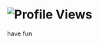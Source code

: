 # ![Profile Views](https://komarev.com/ghpvc/?username=guidoenr&color=green&style=flat-square&message=found+the+bash+bomb?)

have fun
